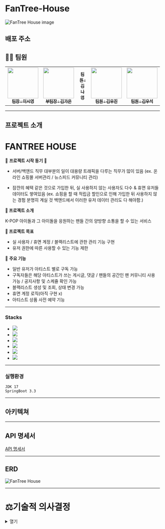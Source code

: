 # FanTree-House

![FanTree House image](https://github.com/user-attachments/assets/35f4e005-cf07-4ccb-a83b-583473d6b3b3)



## 배포 주소


## 👩‍💻 팀원

<table>
  <tbody>
    <tr>
      <td align="center"><a href="https://github.com/silicao3o"><img src="https://avatars.githubusercontent.com/u/155416976?v=4" width="100px;" alt=""/><br /><sub><b> 팀장 : 이시영 </b></sub></a><br /></td>
      <td align="center"><a href="gaeun7"><img src="https://avatars.githubusercontent.com/u/48433827?v=4" width="100px;" alt=""/><br /><sub><b> 부팀장 : 김가은 </b></sub></a><br /></td>
      <td align="center"><a href="https://github.com/MonGrony"><img src= width="100px;" alt=""/><br /><sub><b> 팀원 : 김나영 </b></sub></a><br /></td>
      <td align="center"><a href="https://github.com/kwj0605"><img src="https://avatars.githubusercontent.com/u/108345184?v=4" width="100px;" alt=""/><br /><sub><b> 팀원 : 김우진 </b></sub></a><br /></td>
      <td align="center"><a href="https://github.com/Wooseok1213"><img src="https://avatars.githubusercontent.com/u/84154173?v=4" width="100px;" alt=""/><br /><sub><b> 팀원 : 김우석 </b></sub></a><br /></td>
    </tr>
  </tbody>
</table>


---
## 프로젝트 소개

# **FANTREE HOUSE**

🌟 **프로젝트 시작 동기** 🌟

- 서버/백앤드 직무 대부분의 일이 대용량 트래픽을 다루는 직무가 많이 있음
  (ex. 온라인 쇼핑몰 서버관리 / 뉴스피드 커뮤니티 관리)

- 잠깐의 혜택 같은 것으로 가입한 뒤, 실 사용하지 않는 사용자도 다수 & 휴면 유저들 데이터도 쌓여있음
  (ex. 쇼핑을 할 때 적립금 할인으로 인해 가입한 뒤 사용하지 않는 경험 분명히 계실 것 백앤드에서 이러한 유저 데이터 관리도 다 해야함.)

**🔎 프로젝트 소개**

K-POP 아이돌과 그 아이돌을 응원하는 팬들 간의 양방향 소통을 할 수 있는 서비스

**📝 프로젝트 목표**

- 실 사용자 / 휴면 계정 / 블랙리스트에 관한 관리 기능 구현
- 유저 권한에 따른 사용할 수 있는 기능 제한

🌟 **주요 기능**

- 일반 유저가 아티스트 별로 구독 가능
- 구독자들은 해당 아티스트가 쓰는 게시글, 댓글 / 팬들의 공간인 팬 커뮤니티 사용 가능 / 공지사항 및 스케쥴 확인 가능
- 블랙리스트 생성 및 조회, 상태 변경 가능
- 휴면 계정 로직(아직 구현 x)
- 아티스트 상품 사전 예약 기능

---
### Stacks 

* <img  src="https://img.shields.io/badge/git-F05032?style=for-the-badge&logo=git&logoColor=white">
* <img  src="https://img.shields.io/badge/github-181717?style=for-the-badge&logo=github&logoColor=white">
* <img src="https://img.shields.io/badge/java-007396?style=for-the-badge&logo=java&logoColor=white">
* <img src="https://img.shields.io/badge/spring-6DB33F?style=for-the-badge&logo=spring&logoColor=white">
* <img src="https://img.shields.io/badge/springboot-6DB33F?style=for-the-badge&logo=springboot&logoColor=white">
* <img src="https://img.shields.io/badge/gradle-02303A?style=for-the-badge&logo=gradle&logoColor=white">




---
### 실행환경
```
JDK 17
SpringBoot 3.3
```

---
## 아키텍쳐



---
## API 명세서
  [API 명세서](https://www.notion.so/teamsparta/8726a50848b84392992f4c9d7281cbe4?v=f346494e067c4471ab4e70997ccc8a25)
  
---
## ERD
![FanTree House](https://github.com/user-attachments/assets/c889dbdd-88cd-488b-bd15-b88db93364f1)



---
# ⚖️기술적 의사결정
<details>
<summary>열기</summary>
<div markdown="1">
  
  |**분류**|                                                   도구/기술                                                    |선택이유|
  |:---:|:----------------------------------------------------------------------------------------------------------:|---|
  |<br> <br><br> <br> <br>  <br> |
  |<br> <br> |
  || <br><br>  <br> |
  |<br>| |<br><br> <br> <br> |
  ||  | <br>  <br> |

</div>
</details>


